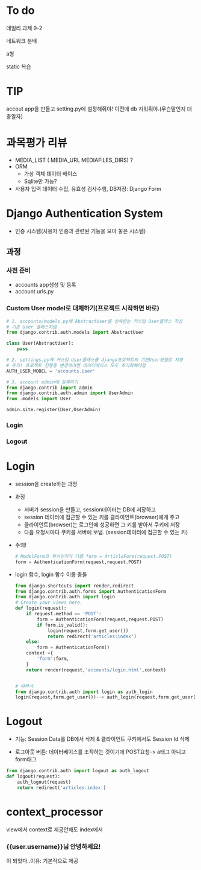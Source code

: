 # To do

데일리 과제 9-2

네트워크 분배

a형 

static 복습

# TIP

 accout app을 만들고 setting.py에 설정해줘야! 이전에 db  지워줘야.(무슨말인지 대충알자)



# 과목평가 리뷰

* MEDIA_LIST  ( MEDIA_URL MEDIAFILES_DIRS) ?
* ORM
  - 가상 객체 데이터 베이스
  - Sqlite만 가능?
* 사용자 입력 데이터 수집, 유효성 검사수행, DB저장: Django Form



# Django Authentication System

* 인증 시스템(사용자 인증과 관련된 기능을 모아 놓은 시스템)

## 과정

### 사전 준비

* accounts app생성 및 등록
* account urls.py 

### Custom User model로 대체하기(프로젝트 시작하면 바로)

```python
# 1. accounts/models.py에 AbstractUser를 상속받는 커스텀 User클래스 작성
# 기존 User 클래스처럼
from django.contrib.auth.models import AbstractUser

class User(AbstractUser):
    pass

# 2. settings.py에 커스텀 User클래스를 django프로젝트의 기본User모델로 지정
# 주의! 프로젝트 진행중 변경하려면 데이터베이스 모두 초기화해야함
AUTH_USER_MODEL = 'accounts.User'

# 3. account admin에 등록하기
from django.contrib import admin
from django.contrib.auth.admin import UserAdmin
from .models import User

admin.site.register(User,UserAdmin)


```

### Login

### Logout







# Login

* session을 create하는 과정

* 과정
  * 서버가 session을 만들고, session데이터는 DB에 저장하고
  * session 데이터에 접근할 수 있는 키를 클라이언트(browser)에게 주고
  * 클라이언트(browser)는 로그인에 성공하면 그 키를 받아서 쿠키에 저장
  * 다음 요청시마다 쿠키를 서버에 보냄. (session데이터에 접근할 수 있는 키)

* 주의!

  ```python
  # ModelForm과 위치인자가 다름 form = ArticleForm(request.POST)
  form = AuthenticationForm(request,request.POST)
  ```

* login 함수, login 함수 이름 충돌

  ```python
  from django.shortcuts import render,redirect
  from django.contrib.auth.forms import AuthenticationForm
  from django.contrib.auth import login 
  # Create your views here.
  def login(request):
      if request.method == 'POST':
          form = AuthenticationForm(request,request.POST)
          if form.is_valid():
              login(request,form.get_user())
              return redirect('articles:index')
      else:
          form = AuthenticationForm()
      context ={
          'form':form,
      } 
      return render(request,'accounts/login.html',context)
  
  
  # 따라서 
  from django.contrib.auth import login as auth_login
  login(request,form.get_user())--> auth_login(request,form.get_user())
  ```
  
  



# Logout

* 기능: Session Data를 DB에서 삭제 & 클라이언트 쿠키에서도 Session Id 삭제

* 로그아웃 버튼:  데이터베이스를 조작하는 것이기에 POST요청-> a태그 아니고 form태그

```python
from django.contrib.auth import logout as auth_logout
def logout(request):
    auth_logout(request)
    return redirect('articles:index')
```





# context_processor

view에서 context로 제공안해도 index에서 


<h3>{{user.username}}님 안녕하세요!</h3> 

이 되었다..이유: 기본적으로 제공
